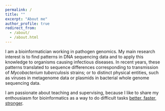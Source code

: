 ```yaml
---
permalink: /
title: ""
excerpt: "About me"
author_profile: true
redirect_from: 
  - /about/
  - /about.html
---
```


I am a bioinformatician working in pathogen genomics. My main research interest is to find patterns in DNA sequencing data and to apply this knowledge to organisms causing infectious diseases. In recent years, these patterns translated to sequence differences corresponding to transmission of *Mycobacterium tuberculosis* strains; or to distinct physical entities, such as viruses in metagenome data or plasmids in bacterial whole genome sequencing data. 

I am passionate about teaching and supervising, because I like to share my enthousiasm for bioinformatics as a way to do difficult tasks [better, faster, stronger](https://www.youtube.com/watch?v=gAjR4_CbPpQ).
